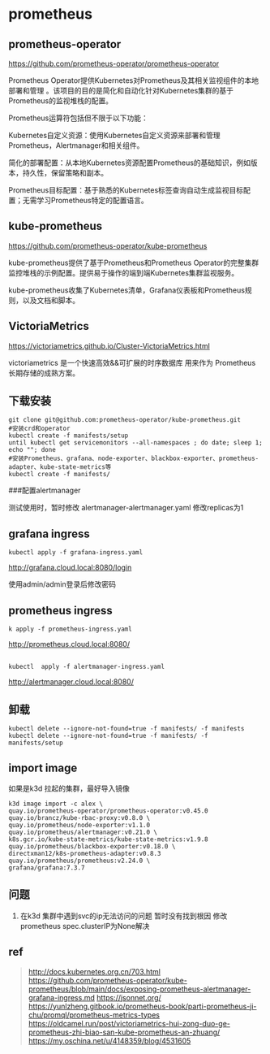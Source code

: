 # prometheus

## prometheus-operator


https://github.com/prometheus-operator/prometheus-operator

Prometheus Operator提供Kubernetes对Prometheus及其相关监视组件的本地部署和管理 。该项目的目的是简化和自动化针对Kubernetes集群的基于Prometheus的监视堆栈的配置。

Prometheus运算符包括但不限于以下功能：

Kubernetes自定义资源：使用Kubernetes自定义资源来部署和管理Prometheus，Alertmanager和相关组件。

简化的部署配置：从本地Kubernetes资源配置Prometheus的基础知识，例如版本，持久性，保留策略和副本。

Prometheus目标配置：基于熟悉的Kubernetes标签查询自动生成监视目标配置；无需学习Prometheus特定的配置语言。

## kube-prometheus

https://github.com/prometheus-operator/kube-prometheus

kube-prometheus提供了基于Prometheus和Prometheus Operator的完整集群监控堆栈的示例配置。提供易于操作的端到端Kubernetes集群监视服务。

kube-prometheus收集了Kubernetes清单，Grafana仪表板和Prometheus规则，以及文档和脚本。

## VictoriaMetrics

https://victoriametrics.github.io/Cluster-VictoriaMetrics.html

victoriametrics 是一个快速高效&&可扩展的时序数据库
用来作为 Prometheus 长期存储的成熟方案。

## 下载安装

```
git clone git@github.com:prometheus-operator/kube-prometheus.git
#安装crd和operator
kubectl create -f manifests/setup
until kubectl get servicemonitors --all-namespaces ; do date; sleep 1; echo ""; done
#安装Prometheus、grafana、node-exporter、blackbox-exporter、prometheus-adapter、kube-state-metrics等
kubectl create -f manifests/
```
###配置alertmanager

测试使用时，暂时修改
alertmanager-alertmanager.yaml 修改replicas为1 


## grafana ingress

```
kubectl apply -f grafana-ingress.yaml
```

http://grafana.cloud.local:8080/login

使用admin/admin登录后修改密码

## prometheus ingress
```
k apply -f prometheus-ingress.yaml
```

http://prometheus.cloud.local:8080/

## 

```
kubectl  apply -f alertmanager-ingress.yaml
```
http://alertmanager.cloud.local:8080/

## 卸载
```
kubectl delete --ignore-not-found=true -f manifests/ -f manifests
kubectl delete --ignore-not-found=true -f manifests/ -f manifests/setup
```

## import image
如果是k3d 拉起的集群，最好导入镜像
```
k3d image import -c alex \
quay.io/prometheus-operator/prometheus-operator:v0.45.0 quay.io/brancz/kube-rbac-proxy:v0.8.0 \
quay.io/prometheus/node-exporter:v1.1.0 quay.io/prometheus/alertmanager:v0.21.0 \
k8s.gcr.io/kube-state-metrics/kube-state-metrics:v1.9.8 quay.io/prometheus/blackbox-exporter:v0.18.0 \
directxman12/k8s-prometheus-adapter:v0.8.3 quay.io/prometheus/prometheus:v2.24.0 \
grafana/grafana:7.3.7
```

## 问题

1. 在k3d 集群中遇到svc的ip无法访问的问题 暂时没有找到根因 修改prometheus spec.clusterIP为None解决

## ref
>http://docs.kubernetes.org.cn/703.html
>https://github.com/prometheus-operator/kube-prometheus/blob/main/docs/exposing-prometheus-alertmanager-grafana-ingress.md
>https://jsonnet.org/
>https://yunlzheng.gitbook.io/prometheus-book/parti-prometheus-ji-chu/promql/prometheus-metrics-types
>https://oldcamel.run/post/victoriametrics-hui-zong-duo-ge-prometheus-zhi-biao-san-kube-prometheus-an-zhuang/
>https://my.oschina.net/u/4148359/blog/4531605


